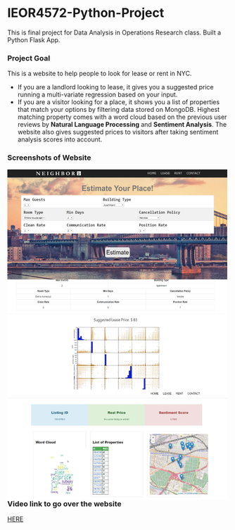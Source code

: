 # IEOR4572-Python-Project
This is final project for Data Analysis in Operations Research class. Built a Python Flask App. 

### Project Goal
This is a website to help people to look for lease or rent in NYC. 
* If you are a landlord looking to lease, it gives you a suggested price running a multi-variate regression based on your input.
* If you are a visitor looking for a place, it shows you a list of properties that match your options by filtering data stored on MongoDB. Highest matching property comes with a word cloud based on the previous user reviews by **Natural Language Processing** and **Sentiment Analysis**. The website also gives suggested prices to visitors after taking sentiment analysis scores into account.

### Screenshots of Website

<img align="left" width="500" height="250" src="screenshots/screenshot1.png">       
<img align="left" width="500" height="250" src="screenshots/screenshot2.png">          
<img align="left" width="500" height="250" src="screenshots/screenshot3.png">          

### Video link to go over the website
[HERE](https://www.youtube.com/watch?v=u0cxEK7kcGs&feature=youtu.be)
